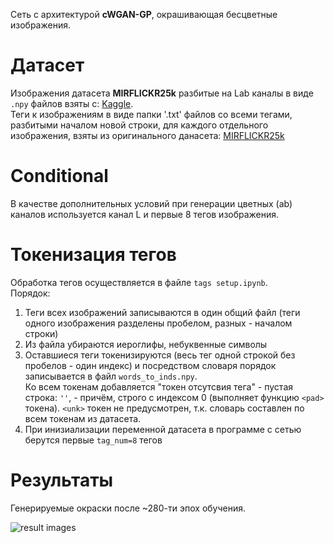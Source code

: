 Сеть с архитектурой **cWGAN-GP**, окрашивающая бесцветные изображения.

# Датасет
Изображения датасета **MIRFLICKR25k** разбитые на Lab каналы в виде `.npy` файлов взяты с: [Kaggle](https://www.kaggle.com/datasets/shravankumar9892/image-colorization).\
Теги к изображениям в виде папки '.txt' файлов со всеми тегами, разбитыми началом новой строки, для каждого отдельного изображения, взяты из оригинального данасета: [MIRFLICKR25k](https://press.liacs.nl/mirflickr/mirdownload.html)

# Conditional
В качестве дополнительных условий при генерации цветных (ab) каналов используется канал L и первые 8 тегов изображения.

# Токенизация тегов
Обработка тегов осуществляется в файле `tags setup.ipynb`.\
Порядок:
 1. Теги всех изображений записываются в один общий файл (теги одного изображения разделены пробелом, разных - началом строки)
 2. Из файла убираются иероглифы, небуквенные символы
 3. Оставшиеся теги токенизируются (весь тег одной строкой без пробелов - один индекс) и посредством словаря порядок записывается в файл `words_to_inds.npy`.\
Ко всем токенам добавляется "токен отсутсвия тега" - пустая строка: `''`, - причём, строго с индексом 0 (выполняет функцию `<pad>` токена). `<unk>` токен не предусмотрен, т.к. словарь составлен по всем токенам из датасета.
 4. При инизиализации переменной датасета в программе с сетью берутся первые `tag_num=8` тегов

# Результаты
Генерируемые окраски после ~280-ти эпох обучения.

![result images](imgs/result_collage.png)
